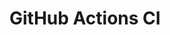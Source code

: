 # GitHub Actions CI






























































































































































































































































































































































































































































































































































































































































































































































































































































































































































































































































































































































































































































































































































































































































































































































































































































































































































































































































































































































































































































































































































































































































































































































































































































































































































































































































